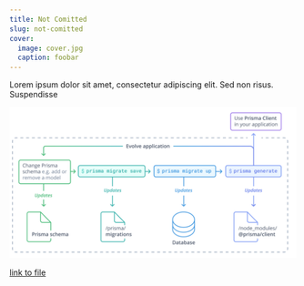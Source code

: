 ```yaml
---
title: Not Comitted
slug: not-comitted
cover:
  image: cover.jpg
  caption: foobar
---
```


Lorem ipsum dolor sit amet, consectetur adipiscing elit. Sed non risus.
Suspendisse

<!-- more -->

![some image](img.png)

[link to file](plain.txt)
